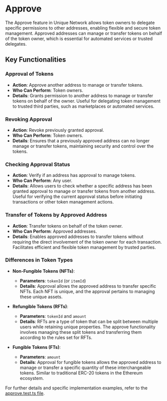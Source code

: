 # Approve

The Approve feature in Unique Network allows token owners to delegate specific permissions to other addresses, enabling flexible and secure token management. Approved addresses can manage or transfer tokens on behalf of the token owner, which is essential for automated services or trusted delegates.

## Key Functionalities

### Approval of Tokens

- **Action**: Approve another address to manage or transfer tokens.
- **Who Can Perform**: Token owners.
- **Details**: Grants permission to another address to manage or transfer tokens on behalf of the owner. Useful for delegating token management to trusted third parties, such as marketplaces or automated services.

### Revoking Approval

- **Action**: Revoke previously granted approval.
- **Who Can Perform**: Token owners.
- **Details**: Ensures that a previously approved address can no longer manage or transfer tokens, maintaining security and control over the tokens.

### Checking Approval Status

- **Action**: Verify if an address has approval to manage tokens.
- **Who Can Perform**: Any user.
- **Details**: Allows users to check whether a specific address has been granted approval to manage or transfer tokens from another address. Useful for verifying the current approval status before initiating transactions or other token management actions.

### Transfer of Tokens by Approved Address

- **Action**: Transfer tokens on behalf of the token owner.
- **Who Can Perform**: Approved addresses.
- **Details**: Enables approved addresses to transfer tokens without requiring the direct involvement of the token owner for each transaction. Facilitates efficient and flexible token management by trusted parties.

### Differences in Token Types

- **Non-Fungible Tokens (NFTs)**:
    - **Parameters**: `tokenId` (or `itemId`)
    - **Details**: Approval allows the approved address to transfer specific NFTs. Each NFT is unique, and the approval pertains to managing these unique assets.

- **Refungible Tokens (RFTs)**:
    - **Parameters**: `tokenId` and `amount`
    - **Details**: RFTs are a type of token that can be split between multiple users while retaining unique properties. The approve functionality involves managing these split tokens and transferring them according to the rules set for RFTs.

- **Fungible Tokens (FTs)**:
    - **Parameters**: `amount`
    - **Details**: Approval for fungible tokens allows the approved address to manage or transfer a specific quantity of these interchangeable tokens. Similar to traditional ERC-20 tokens in the Ethereum ecosystem.

For further details and specific implementation examples, refer to the [approve.test.ts file](https://github.com/UniqueNetwork/unique-chain/blob/master/js-packages/tests/approve.test.ts).
